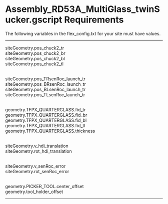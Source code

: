 # Assembly_RD53A_MultiGlass_twinSucker.gscript Requirements

The following variables in the flex_config.txt for your site must have values.

- - - -
siteGeometry.pos_chuck2_tr <br/>
siteGeometry.pos_chuck2_br <br/>
siteGeometry.pos_chuck2_bl <br/>
siteGeometry.pos_chuck2_tl <br/> <br/>

siteGeometry.pos_TRsenRoc_launch_tr <br/>
siteGeometry.pos_BRsenRoc_launch_tr <br/>
siteGeometry.pos_BLsenRoc_launch_tr <br/>
siteGeometry.pos_TLsenRoc_launch_tr <br/> <br/>

geometry.TFPX_QUARTERGLASS.fid_tr <br/>
geometry.TFPX_QUARTERGLASS.fid_br <br/>
geometry.TFPX_QUARTERGLASS.fid_bl <br/>
geometry.TFPX_QUARTERGLASS.fid_tl <br/>
geometry.TFPX_QUARTERGLASS.thickness <br/> <br/>

siteGeometry.v_hdi_translation <br/>
siteGeometry.rot_hdi_translation <br/> <br/>

siteGeometry.v_senRoc_error <br/>
siteGeometry.rot_senRoc_error <br/> <br/>

geometry.PICKER_TOOL.center_offset <br/>
geometry.tool_holder_offset <br/>
- - - -
